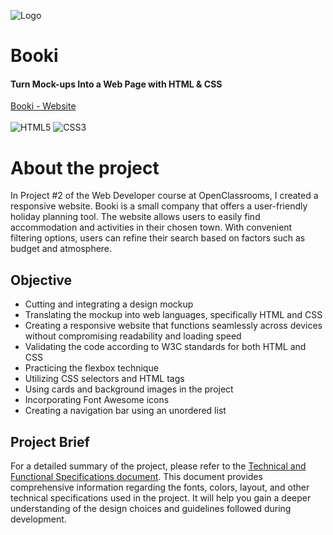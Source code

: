 ![Logo](https://thaytriacca.github.io/Project2/images/logo/Booki.png)

# Booki
#### Turn Mock-ups Into a Web Page with HTML & CSS
[Booki - Website](https://thaytriacca.github.io/Booki/)
<br>
<br>
![HTML5](	https://img.shields.io/badge/HTML5-E34F26?style=for-the-badge&logo=html5&logoColor=white) 
![CSS3](https://img.shields.io/badge/CSS3-1572B6?style=for-the-badge&logo=css3&logoColor=white)
<br>
# About the project

In Project #2 of the Web Developer course at OpenClassrooms, I created a responsive website. Booki is a small company that offers a user-friendly holiday planning tool. The website allows users to easily find accommodation and activities in their chosen town. With convenient filtering options, users can refine their search based on factors such as budget and atmosphere.


## Objective

- Cutting and integrating a design mockup
- Translating the mockup into web languages, specifically HTML and CSS
- Creating a responsive website that functions seamlessly across devices without compromising readability and loading speed
- Validating the code according to W3C standards for both HTML and CSS
- Practicing the flexbox technique
- Utilizing CSS selectors and HTML tags
- Using cards and background images in the project
- Incorporating Font Awesome icons
- Creating a navigation bar using an unordered list

## Project Brief

For a detailed summary of the project, please refer to the [Technical and Functional Specifications document](https://course.oc-static.com/projects/Front-End+V2/P2+HTML+%26+CSS/WD+P2+-+Technical+and+functional+specifications.pdf). This document provides comprehensive information regarding the fonts, colors, layout, and other technical specifications used in the project. It will help you gain a deeper understanding of the design choices and guidelines followed during development.
